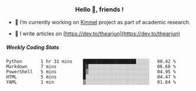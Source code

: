 <h3 align="center">Hello 👋, friends !</h3>

- 🔭 I’m currently working on [Kinmel](https://github.com/thearjun/kinmel) project as part of academic research.

- 📝 I write articles on [https://dev.to/thearjun](https://dev.to/thearjun)


##### Weekly Coding Stats
<!--START_SECTION:waka-->
```text
Python       1 hr 31 mins    ████████████████████░░░░░   80.42 % 
Markdown     7 mins          █▓░░░░░░░░░░░░░░░░░░░░░░░   06.68 % 
PowerShell   5 mins          █▒░░░░░░░░░░░░░░░░░░░░░░░   04.95 % 
HTML         5 mins          █░░░░░░░░░░░░░░░░░░░░░░░░   04.47 % 
YAML         1 min           ▒░░░░░░░░░░░░░░░░░░░░░░░░   01.64 % 
```
<!--END_SECTION:waka-->
